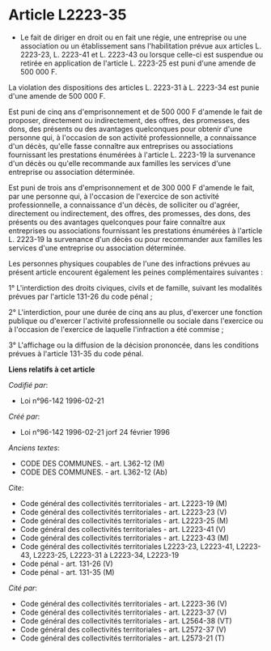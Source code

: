 # Article L2223-35

- Le fait de diriger en droit ou en fait une régie, une entreprise ou une association ou un établissement sans l'habilitation
prévue aux articles L. 2223-23, L. 2223-41 et L. 2223-43 ou lorsque celle-ci est suspendue ou retirée en application de
l'article L. 2223-25 est puni d'une amende de 500 000 F.

La violation des dispositions des articles L. 2223-31 à L. 2223-34 est punie d'une amende de 500 000 F.

Est puni de cinq ans d'emprisonnement et de 500 000 F d'amende le fait de proposer, directement ou indirectement, des offres,
des promesses, des dons, des présents ou des avantages quelconques pour obtenir d'une personne qui, à l'occasion de son
activité professionnelle, a connaissance d'un décès, qu'elle fasse connaître aux entreprises ou associations fournissant les
prestations énumérées à l'article L. 2223-19 la survenance d'un décès ou qu'elle recommande aux familles les services d'une
entreprise ou association déterminée.

Est puni de trois ans d'emprisonnement et de 300 000 F d'amende le fait, par une personne qui, à l'occasion de l'exercice de
son activité professionnelle, a connaissance d'un décès, de solliciter ou d'agréer, directement ou indirectement, des offres,
des promesses, des dons, des présents ou des avantages quelconques pour faire connaître aux entreprises ou associations
fournissant les prestations énumérées à l'article L. 2223-19 la survenance d'un décès ou pour recommander aux familles les
services d'une entreprise ou association déterminée.

Les personnes physiques coupables de l'une des infractions prévues au présent article encourent également les peines
complémentaires suivantes :

1° L'interdiction des droits civiques, civils et de famille, suivant les modalités prévues par l'article 131-26 du code
pénal ;

2° L'interdiction, pour une durée de cinq ans au plus, d'exercer une fonction publique ou d'exercer l'activité
professionnelle ou sociale dans l'exercice ou à l'occasion de l'exercice de laquelle l'infraction a été commise ;

3° L'affichage ou la diffusion de la décision prononcée, dans les conditions prévues à l'article 131-35 du code pénal.

**Liens relatifs à cet article**

_Codifié par_:

  - Loi n°96-142 1996-02-21

_Créé par_:

  - Loi n°96-142 1996-02-21 jorf 24 février 1996

_Anciens textes_:

  - CODE DES COMMUNES. - art. L362-12 (M)
  - CODE DES COMMUNES. - art. L362-12 (Ab)

_Cite_:

  - Code général des collectivités territoriales - art. L2223-19 (M)
  - Code général des collectivités territoriales - art. L2223-23 (V)
  - Code général des collectivités territoriales - art. L2223-25 (M)
  - Code général des collectivités territoriales - art. L2223-41 (V)
  - Code général des collectivités territoriales - art. L2223-43 (M)
  - Code général des collectivités territoriales L2223-23, L2223-41, L2223-43, L2223-25, L2223-31 à L2223-34, L2223-19
  - Code pénal - art. 131-26 (V)
  - Code pénal - art. 131-35 (M)

_Cité par_:

  - Code général des collectivités territoriales - art. L2223-36 (V)
  - Code général des collectivités territoriales - art. L2223-37 (V)
  - Code général des collectivités territoriales - art. L2564-38 (VT)
  - Code général des collectivités territoriales - art. L2572-37 (V)
  - Code général des collectivités territoriales - art. L2573-21 (T)
